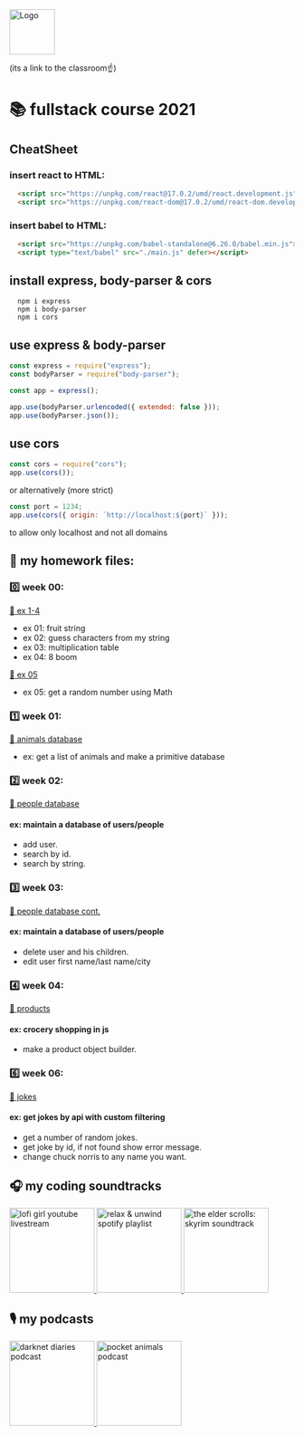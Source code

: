 <a href="https://classroom.google.com/c/NDA4NzY4OTU2Mzkz">
  <img height=80 src="https://lh3.googleusercontent.com/-QO_htsTEOuU/YWu9EpBu60I/AAAAAAAAAcM/ye-xNHdbTgAr26SeMuIY6SiBb8mCVV10wCMACGAYYCw/s1280/beta_binyaminTech_logo%2B%25281%2529-page-001%2B%25281%2529.jpg" alt="Logo" >
</a>

(its a link to the classroom☝️)

# 📚 fullstack course 2021

## CheatSheet

### insert react to HTML:

```HTML
  <script src="https://unpkg.com/react@17.0.2/umd/react.development.js"></script>
  <script src="https://unpkg.com/react-dom@17.0.2/umd/react-dom.development.js"></script>
```

### insert babel to HTML:

```HTML
  <script src="https://unpkg.com/babel-standalone@6.26.0/babel.min.js"></script>
  <script type="text/babel" src="./main.js" defer></script>
```

## install express, body-parser & cors

```
  npm i express
  npm i body-parser
  npm i cors
```

## use express & body-parser

```js
const express = require("express");
const bodyParser = require("body-parser");

const app = express();

app.use(bodyParser.urlencoded({ extended: false }));
app.use(bodyParser.json());
```

## use cors

```js
const cors = require("cors");
app.use(cors());
```

or alternatively (more strict)

```js
const port = 1234;
app.use(cors({ origin: `http://localhost:${port}` }));
```

to allow only localhost and not all domains

## 📖 my homework files:

### 0️⃣ week 00:

[📒 ex 1-4](week_00/week_00_hw.js)

- ex 01: fruit string
- ex 02: guess characters from my string
- ex 03: multiplication table
- ex 04: 8 boom

[📒 ex 05](week_00/week_00_hw_math.js)

- ex 05: get a random number using Math

### 1️⃣ week 01:

[📒 animals database](week_01/animals_db.js)

- ex: get a list of animals and make a primitive database

### 2️⃣ week 02:

[📒 people database](week_02/people_db.js)

#### ex: maintain a database of users/people

- add user.
- search by id.
- search by string.

### 3️⃣ week 03:

[📒 people database cont.](week_03/people_db.js)

#### ex: maintain a database of users/people

- delete user and his children.
- edit user first name/last name/city

### 4️⃣ week 04:

[📒 products](week_04/store.js)

#### ex: crocery shopping in js

- make a product object builder.

### 6️⃣ week 06:

[📒 jokes](week_06/jokes.js)

#### ex: get jokes by api with custom filtering

- get a number of random jokes.
- get joke by id, if not found show error message.
- change chuck norris to any name you want.

## 🎧 my coding soundtracks

<a href="http://www.youtube.com/watch?v=5qap5aO4i9A">
  <img src="https://thumbs.gfycat.com/AgedMiniatureBoto-max-1mb.gif" alt="lofi girl youtube livestream" height="150">
 </a>

<a href="https://open.spotify.com/playlist/37i9dQZF1DWU0ScTcjJBdj">
  <img src="https://i.scdn.co/image/ab67706f000000031932c7ea794e72d82b10692c" alt="relax & unwind spotify playlist" height="150">
 </a>

<a href="https://open.spotify.com/album/25r7pEf31viAbsoVHC6bQ4">
  <img src="https://i.scdn.co/image/ab67616d00001e026d30303243e6bd56a5482e9b" alt="the elder scrolls: skyrim soundtrack" height="150">
 </a>

## 🎙 my podcasts

<a href="https://open.spotify.com/show/4XPl3uEEL9hvqMkoZrzbx5">
  <img src="https://i.scdn.co/image/ab67656300005f1f11874ad24c1dcac2ace8d4c9" alt="darknet diaries podcast" height="150">
 </a>
<a href="https://open.spotify.com/show/44Mg6W7BrmDtJuuWF7H4b2">
  <img src="https://i.scdn.co/image/321f42b88e6f6b19148d023d79de7ca916e4c152" alt="pocket animals podcast" height="150">
 </a>
